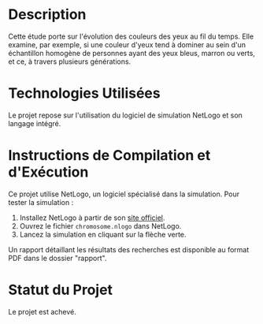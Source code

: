 # Description

Cette étude porte sur l'évolution des couleurs des yeux au fil du temps. Elle examine, par exemple, si une couleur d'yeux tend à dominer au sein d'un échantillon homogène de personnes ayant des yeux bleus, marron ou verts, et ce, à travers plusieurs générations.

# Technologies Utilisées

Le projet repose sur l'utilisation du logiciel de simulation NetLogo et son langage intégré.

# Instructions de Compilation et d'Exécution

Ce projet utilise NetLogo, un logiciel spécialisé dans la simulation. Pour tester la simulation :

1. Installez NetLogo à partir de son [site officiel](https://ccl.northwestern.edu/netlogo/).
2. Ouvrez le fichier `chromosome.nlogo` dans NetLogo.
3. Lancez la simulation en cliquant sur la flèche verte.

Un rapport détaillant les résultats des recherches est disponible au format PDF dans le dossier "rapport".

# Statut du Projet

Le projet est achevé.
